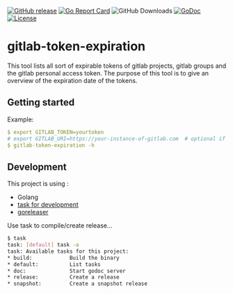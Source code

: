 
[![GitHub release](https://img.shields.io/github/release/sgaunet/gitlab-token-expiration.svg)](https://github.com/sgaunet/gitlab-token-expiration/releases/latest)
[![Go Report Card](https://goreportcard.com/badge/github.com/sgaunet/gitlab-token-expiration)](https://goreportcard.com/report/github.com/sgaunet/gitlab-token-expiration)
![GitHub Downloads](https://img.shields.io/github/downloads/sgaunet/gitlab-token-expiration/total)
[![GoDoc](https://godoc.org/github.com/sgaunet/gitlab-token-expiration?status.svg)](https://godoc.org/github.com/sgaunet/gitlab-token-expiration)
[![License](https://img.shields.io/github/license/sgaunet/gitlab-token-expiration.svg)](LICENSE)

# gitlab-token-expiration

This tool lists all sort of expirable tokens of gitlab projects, gitlab groups and the gitlab personal access token. The purpose of this tool is to give an overview of the expiration date of the tokens.

## Getting started

Example:

```yaml
$ export GITLAB_TOKEN=yourtoken
# export GITLAB_URI=https://your-instance-of-gitlab.com  # optional if you are using another gitlab instance
$ gitlab-token-expiration -h
```

## Development

This project is using :

* Golang
* [task for development](https://taskfile.dev/#/)
* [goreleaser](https://goreleaser.com/)

Use task to compile/create release...

```bash
$ task
task: [default] task -a
task: Available tasks for this project:
* build:            Build the binary
* default:          List tasks
* doc:              Start godoc server
* release:          Create a release
* snapshot:         Create a snapshot release
```
